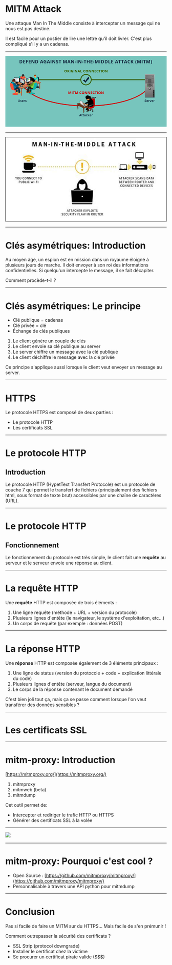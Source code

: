 # MITM Attack

Une attaque Man In The Middle consiste à intercepter un message qui ne nous est pas destiné.

Il est facile pour un postier de lire une lettre qu'il doit livrer. C'est plus compliqué s'il y a un cadenas.

---

![](prevent-man-in-the-middle-attack.png)

---

![](man-in-the-middle-attack.jpg)

---

# Clés asymétriques: Introduction

Au moyen âge, un espion est en mission dans un royaume éloigné à plusieurs jours de marche. Il doit envoyer à son roi des informations confidentielles. Si quelqu'un intercepte le message, il se fait décapiter.

Comment procède-t-il ?

---

# Clés asymétriques: Le principe

* Clé publique = cadenas
* Clé privée   = clé
* Échange de clés publiques

1. Le client génère un couple de clés
1. Le client envoie sa clé publique au server
1. Le server chiffre un message avec la clé publique
1. Le client déchiffre le message avec la clé privée

Ce principe s'applique aussi lorsque le client veut envoyer un message au server.

---

# HTTPS

Le protocole HTTPS est composé de deux parties :

  - Le protocole HTTP
  - Les certificats SSL

---

# Le protocole HTTP

## Introduction

Le protocole HTTP (HypetText Transfert Protocole) est un protocole de couche 7 qui permet le transfert de fichiers (principalement des fichiers html, sous format de texte brut) accessibles par une chaîne de caractères (URL).

---

# Le protocole HTTP

## Fonctionnement

Le fonctionnement du protocole est très simple, le client fait une **requête** au serveur et le serveur envoie une réponse au client.

---

# La requête HTTP

Une **requête** HTTP est composée de trois éléments :

  1. Une ligne requête (méthode + URL + version du protocole)
  1. Plusieurs lignes d'entête (le navigateur, le système d'exploitation, etc...)
  1. Un corps de requête (par exemple : données POST)

---

# La réponse HTTP

Une **réponse** HTTP est composée également de 3 éléments principaux :

  1. Une ligne de status (version du protocole + code + explication littérale du code)
  1. Plusieurs lignes d'entête (serveur, langue du document)
  1. Le corps de la réponse contenant le document demandé

C'est bien joli tout ça, mais ça se passe comment lorsque l'on veut transférer des données sensibles ?

---

# Les certificats SSL



---

# mitm-proxy: Introduction

[https://mitmproxy.org/](https://mitmproxy.org/)

1. mitmproxy
1. mitmweb (beta)
1. mitmdump

Cet outil permet de:

* Intercepter et rediriger le trafic HTTP ou HTTPS
* Générer des certificats SSL à la volée

---

![](proxy-modes-transparent-3.png)

---

# mitm-proxy: Pourquoi c'est cool ?

* Open Source : [https://github.com/mitmproxy/mitmproxy/](https://github.com/mitmproxy/mitmproxy/)
* Personnalisable à travers une API python pour mitmdump

---

# Conclusion

Pas si facile de faire un MITM sur du HTTPS... Mais facile de s'en prémunir !

Comment outrepasser la sécurité des certificats ?

* SSL Strip (protocol downgrade)
* Installer le certificat chez la victime
* Se procurer un certificat pirate valide ($$$)
